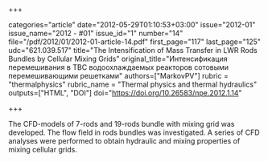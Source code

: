 +++

categories="article"
date="2012-05-29T01:10:53+03:00"
issue="2012-01"
issue_name="2012 - #01"
issue_id="1"
number="14"
file="/pdf/2012/01/2012-01-article-14.pdf"
first_page="117"
last_page="125"
udc="621.039.517"
title="The Intensification of Mass Transfer in LWR Rods Bundles by Cellular Mixing Grids"
original_title="Интенсификация перемешивания в ТВС водоохлаждаемых реакторов сотовыми перемешивающими решетками"
authors=["MarkovPV"]
rubric = "thermalphysics"
rubric_name = "Thermal physics and thermal hydraulics"
outputs=["HTML", "DOI"]
doi="https://doi.org/10.26583/npe.2012.1.14"

+++

The CFD-models of 7-rods and 19-rods bundle with mixing grid was developed. The flow field in rods bundles was investigated. A series of CFD analyses were performed to obtain hydraulic and mixing properties of mixing cellular grids.